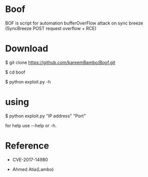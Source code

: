 # Boof
BOF is script for automation bufferOverFlow attack on sync breeze (SyncBreeze POST request overflow + RCE)


# Download 
$   git clone https://github.com/kareemBambo/Boof.git

$   cd boof

$   python exploit.py -h

# using 
$  python exploit.py "IP address" "Port"

  for help use --help or -h.


# Reference
- CVE-2017-14980

- Ahmed Atia(Lambo) 
